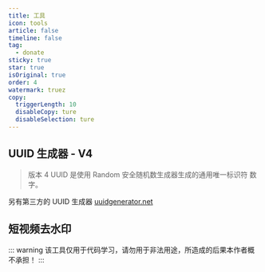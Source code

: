 ```yaml
---
title: 工具
icon: tools
article: false
timeline: false
tag:
  - donate
sticky: true
star: true
isOriginal: true
order: 4
watermark: truez
copy:
  triggerLength: 10
  disableCopy: ture
  disableSelection: ture
---
```


## UUID 生成器 - V4

> 版本 4 UUID 是使用 Random 安全随机数生成器生成的通用唯一标识符 数字。

<Uuid />

另有第三方的 UUID 生成器 [uuidgenerator.net](https://www.uuidgenerator.net)


## 短视频去水印

::: warning
该工具仅用于代码学习，请勿用于非法用途，所造成的后果本作者概不承担！
:::

<ShortVideoRemoveWatermark />